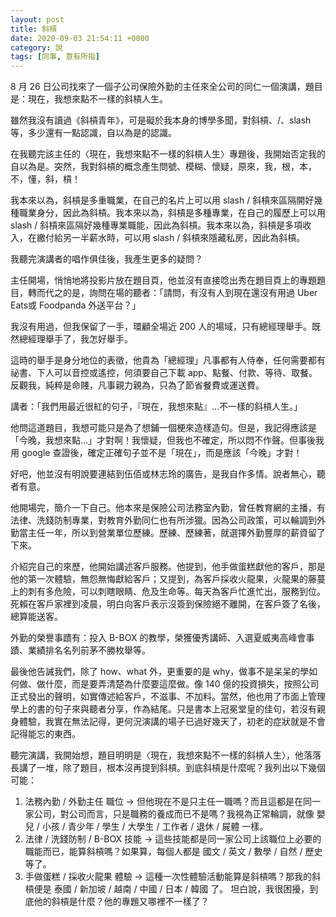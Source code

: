 ```yaml
---
layout: post
title: 斜槓
date: 2020-09-03 21:54:11 +0000
category: 說
tags: [同事, 意有所指]
---
```


8 月 26 日公司找來了一個子公司保險外勤的主任來全公司的同仁一個演講，題目是：現在，我想來點不一樣的斜槓人生。

雖然我沒有讀過《斜槓青年》，可是礙於我本身的博學多聞，對斜槓、/、slash 等，多少還有一點認識，自以為是的認識。

在我聽完該主任的〈現在，我想來點不一樣的斜槓人生〉專題後，我開始否定我的自以為是。突然，我對斜槓的概念產生問號、模糊、懷疑，原來，我，根，本，不，懂，斜，槓！

我本來以為，斜槓是多重職業，在自己的名片上可以用 slash / 斜槓來區隔開好幾種職業身分，因此為斜槓。我本來以為，斜槓是多種專業，在自己的履歷上可以用 slash / 斜槓來區隔好幾種專業職能，因此為斜槓。我本來以為，斜槓是多項收入，在繳付給另一半薪水時，可以用 slash / 斜槓來隱藏私房，因此為斜槓。

我聽完演講者的唱作俱佳後，我產生更多的疑問？

主任開場，悄悄地將投影片放在題目頁，他並沒有直接唸出秀在題目頁上的專題題目，轉而代之的是，詢問在場的聽者：「請問，有沒有人到現在還沒有用過 Uber Eats或 Foodpanda 外送平台？」

我沒有用過，但我保留了一手，環顧全場近 200 人的場域，只有總經理舉手。既然總經理舉手了，我怎好舉手。

這時的舉手是身分地位的表徵，他貴為「總經理」凡事都有人侍奉，任何需要都有祕書、下人可以音控或遙控，何須要自己下載 app、點餐、付款、等待、取餐。反觀我，純粹是命賤，凡事親力親為，只為了節省餐費或運送費。

講者：「我們用最近很紅的句子，『現在，我想來點』…不一樣的斜槓人生。」

他問這道題目，我想可能只是為了想鋪一個梗來造樣造句。但是，我記得應該是「今晚，我想來點…」才對啊！我懷疑，但我也不確定，所以悶不作聲。但事後我用 google 查證後，確定正確句子並不是「現在」，而是應該「今晚」才對！

好吧，他並沒有明說要連結到伍佰或林志玲的廣告，是我自作多情。說者無心，聽者有意。

他開場完，簡介一下自己。他本來是保險公司法務室內勤，曾任教育網的主播，有法律、洗錢防制專業，對教育外勤同仁也有所涉獵。因為公司政策，可以輪調到外勤當主任一年，所以到營業單位歷練。歷練、歷練著，就選擇外勤豐厚的薪資留了下來。 

介紹完自己的來歷，他開始講述客戶服務。他提到，他手做蛋糕獻他的客戶，那是他的第一次體驗，無怨無悔獻給客戶；又提到，為客戶採收火龍果，火龍果的藤蔓上的刺有多危險，可以刺瞎眼睛、危及生命等。每天為客戶忙進忙出，服務到位。死賴在客戶家裡到凌晨，明白向客戶表示沒簽到保險絕不離開，在客戶簽了名後，總算能送客。

外勤的榮譽事蹟有：投入 B-BOX 的教學，榮獲優秀講師、入選夏威夷高峰會事蹟、業績排名名列前茅不勝枚舉等。

最後他告誡我們，除了 how、what 外，更重要的是 why，做事不是呆呆的學如何做、做什麼，而是要弄清楚為什麼要這麼做。像 140 億的投資損失，按照公司正式發出的聲明，如實傳述給客戶，不滋事、不加料。當然，他也用了市面上管理學上的書的句子來與聽者分享，作為結尾。只是書本上冠冕堂皇的佳句，若沒有親身體驗，我實在無法記得，更何況演講的場子已過好幾天了，初老的症狀就是不會記得能忘的東西。

聽完演講，我開始想，題目明明是〈現在，我想來點不一樣的斜槓人生〉，他落落長講了一堆，除了題目，根本沒再提到斜槓。到底斜槓是什麼呢？我列出以下幾個可能：
1. 法務內勤 / 外勤主任 職位 → 但他現在不是只主任一職嗎？而且這都是在同一家公司，對公司而言，只是職務的養成而已不是嗎？我視為正常輪調，就像 嬰兒 / 小孩 / 青少年 / 學生 / 大學生 / 工作者 / 退休 / 屍體 一樣。
2. 法律 / 洗錢防制 / B-BOX 技能 → 這些技能都是同一家公司上該職位上必要的職能而已，能算斜槓嗎？如果算，每個人都是 國文 / 英文 / 數學 / 自然 / 歷史 等了。
3. 手做蛋糕 / 採收火龍果 體驗 → 這種一次性體驗活動能算是斜槓嗎？那我的斜槓便是 泰國 / 新加坡 / 越南 / 中國 / 日本 / 韓國 了。
坦白說，我很困擾，到底他的斜槓是什麼？他的專題又哪裡不一樣了？




